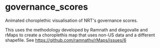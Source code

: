 # governance_scores
Animated choroplethic visualisation of NRT's governance scores.

This uses the methodology developed by Ramnath and diegovalle and rMaps to create a choroplethis map that uses non-US data and a different shapefile. See https://github.com/ramnathv/rMaps/issues/6


